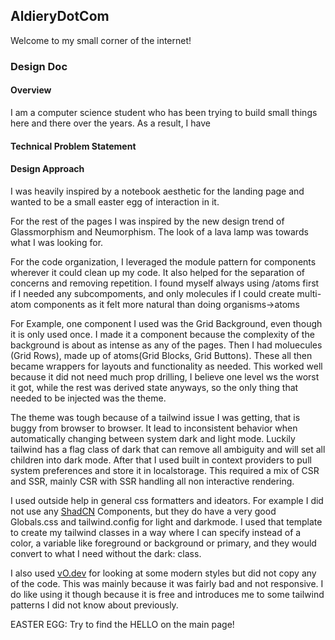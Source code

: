 ## AldieryDotCom

Welcome to my small corner of the internet!

### Design Doc

#### Overview

I am a computer science student who has been trying to build small things here and there over the years. As a result, I have

#### Technical Problem Statement

#### Design Approach

I was heavily inspired by a notebook aesthetic for the landing page and wanted to be a small easter egg of interaction in it.

For the rest of the pages I was inspired by the new design trend of Glassmorphism and Neumorphism. The look of a lava lamp was towards what I was looking for.

For the code organization, I leveraged the module pattern for components wherever it could clean up my code. It also helped for the separation of concerns and removing repetition. I found myself always using /atoms first if I needed any subcompoments, and only molecules if I could create multi-atom components as it felt more natural than doing organisms->atoms

For Example, one component I used was the Grid Background, even though it is only used once. I made it a component because the complexity of the background is about as intense as any of the pages. Then I had moluecules (Grid Rows), made up of atoms(Grid Blocks, Grid Buttons). These all then became wrappers for layouts and functionality as needed.
This worked well because it did not need much prop drilling, I believe one level ws the worst it got, while the rest was derived state anyways, so the only thing that needed to be injected was the theme.

The theme was tough because of a tailwind issue I was getting, that is buggy from browser to browser. It lead to inconsistent behavior when automatically changing between system dark and light mode. Luckily tailwind has a flag class of dark that can remove all ambiguity and will set all children into dark mode. After that I used built in context providers to pull system preferences and store it in localstorage. This required a mix of CSR and SSR, mainly CSR with SSR handling all non interactive rendering.

I used outside help in general css formatters and ideators. For example I did not use any [ShadCN](https://ui.shadcn.com/docs/installation/manual) Components, but they do have a very good Globals.css and tailwind.config for light and darkmode. I used that template to create my tailwind classes in a way where I can specify instead of a color, a variable like foreground or background or primary, and they would convert to what I need without the dark: class.

I also used [vO.dev](https://v0.dev/) for looking at some modern styles but did not copy any of the code. This was mainly because it was fairly bad and not responsive. I do like using it though because it is free and introduces me to some tailwind patterns I did not know about previously.

EASTER EGG: Try to find the HELLO on the main page!
